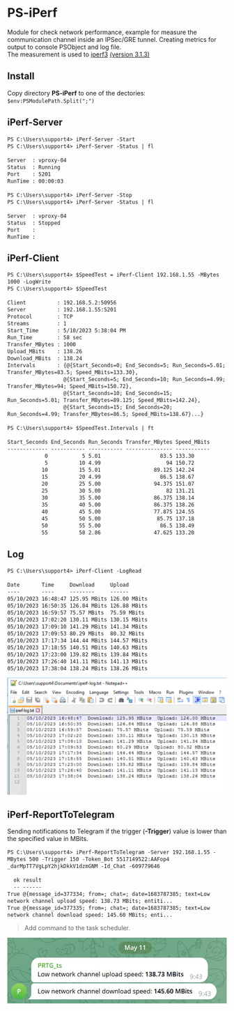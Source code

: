 # PS-iPerf
Module for check network performance, example for measure the communication channel inside an IPSec/GRE tunnel. Creating metrics for output to console PSObject and log file. \
The measurement is used to [iperf3](https://github.com/esnet/iperf) [(version 3.1.3)](https://iperf.fr/iperf-download.php)

## Install
Copy directory **PS-iPerf** to one of the dectories: `$env:PSModulePath.Split(";")`

## iPerf-Server
```
PS C:\Users\support4> iPerf-Server -Start
PS C:\Users\support4> iPerf-Server -Status | fl

Server  : vproxy-04
Status  : Running
Port    : 5201
RunTime : 00:00:03

PS C:\Users\support4> iPerf-Server -Stop
PS C:\Users\support4> iPerf-Server -Status | fl

Server  : vproxy-04
Status  : Stopped
Port    :
RunTime :
```
## iPerf-Client
```
PS C:\Users\support4> $SpeedTest = iPerf-Client 192.168.1.55 -MBytes 1000 -LogWrite
PS C:\Users\support4> $SpeedTest

Client          : 192.168.5.2:50956
Server          : 192.168.1.55:5201
Protocol        : TCP
Streams         : 1
Start_Time      : 5/10/2023 5:38:04 PM
Run_Time        : 58 sec
Transfer_MBytes : 1000
Upload_MBits    : 138.26
Download_MBits  : 138.24
Intervals       : {@{Start_Seconds=0; End_Seconds=5; Run_Seconds=5.01; Transfer_MBytes=83.5; Speed_MBits=133.30},
                  @{Start_Seconds=5; End_Seconds=10; Run_Seconds=4.99; Transfer_MBytes=94; Speed_MBits=150.72},
                  @{Start_Seconds=10; End_Seconds=15; Run_Seconds=5.01; Transfer_MBytes=89.125; Speed_MBits=142.24},
                  @{Start_Seconds=15; End_Seconds=20; Run_Seconds=4.99; Transfer_MBytes=86.5; Speed_MBits=138.67}...}

PS C:\Users\support4> $SpeedTest.Intervals | ft

Start_Seconds End_Seconds Run_Seconds Transfer_MBytes Speed_MBits
------------- ----------- ----------- --------------- -----------
            0           5 5.01                   83.5 133.30
            5          10 4.99                     94 150.72
           10          15 5.01                 89.125 142.24
           15          20 4.99                   86.5 138.67
           20          25 5.00                 94.375 151.07
           25          30 5.00                     82 131.21
           30          35 5.00                 86.375 138.14
           35          40 5.00                 86.375 138.26
           40          45 5.00                 77.875 124.55
           45          50 5.00                  85.75 137.18
           50          55 5.00                   86.5 138.49
           55          58 2.86                 47.625 133.20
```

## Log
```
PS C:\Users\support4> iPerf-Client -LogRead

Date       Time     Download     Upload
----       ----     --------     ------
05/10/2023 16:48:47 125.95 MBits 126.00 MBits
05/10/2023 16:50:35 126.84 MBits 126.88 MBits
05/10/2023 16:59:57 75.57 MBits  75.59 MBits
05/10/2023 17:02:20 130.11 MBits 130.15 MBits
05/10/2023 17:09:10 141.29 MBits 141.34 MBits
05/10/2023 17:09:53 80.29 MBits  80.32 MBits
05/10/2023 17:17:34 144.44 MBits 144.57 MBits
05/10/2023 17:18:55 140.51 MBits 140.63 MBits
05/10/2023 17:23:00 139.82 MBits 139.84 MBits
05/10/2023 17:26:40 141.11 MBits 141.13 MBits
05/10/2023 17:38:04 138.24 MBits 138.26 MBits
```

![Image alt](https://github.com/Lifailon/PS-iPerf/blob/rsa/Screen/iperf-logfile.jpg)

## iPerf-ReportToTelegram
Sending notifications to Telegram if the trigger (**-Trigger**) value is lower than the specified value in MBits.

```
PS C:\Users\support4> iPerf-ReportToTelegram -Server 192.168.1.55 -MBytes 500 -Trigger 150 -Token_Bot 5517149522:AAFop4
_darMpTT7VgLpY2hjkDkkV1dzmGNM -Id_Chat -609779646

  ok result
  -- ------
True @{message_id=377334; from=; chat=; date=1683787385; text=Low network channel upload speed: 138.73 MBits; entiti...
True @{message_id=377335; from=; chat=; date=1683787385; text=Low network channel download speed: 145.60 MBits; enti...
```

> Add command to the task scheduler.

![Image alt](https://github.com/Lifailon/PS-iPerf/blob/rsa/Screen/iperf-report.jpg)
